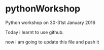 # pythonWorkshop
Python workshop on 30-31st January 2016

Today i learnt to use github.

now i am going to update this file and push it 
